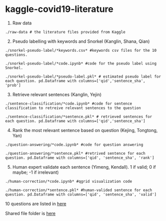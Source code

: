 # kaggle-covid19-literature

1. Raw data
```
./raw-data # the literature files provided from Kaggle
```

2. Pseudo labelling with keywords and Snorkel (Kanglin, Shana, Qian)
```
./snorkel-pseudo-label/*keywords.csv* #keywords csv files for the 10 questions.

./snorkel-pseudo-label/*code.ipynb* #code for the pseudo label using Snorkel. 

./snorkel-pseudo-label/*pseudo-label.pkl* # estimated pseudo label for each question. pd.Dataframe with columns=['qid','sentence_sha', 'prob']
```
3. Retrieve relevant sentences (Kanglin, Yejin)

```
./sentence-classification/*code.ipynb* #code for sentence classification to retreive relevant sentences to the question

./sentence-classification/*sentence.pkl* # retrieved sentences for each question. pd.Dataframe with columns=['qid','sentence_sha']
```

4. Rank the most relevant sentence based on question (Kejing, Tongtong, Yan)
```
./question-answering/*code.ipynb* #code for question answering

./question-answering/*sentence.pkl* #retrived sentence for each question. pd.Dataframe with columns=['qid', 'sentence_sha', 'rank']
```

5. Human expert validate each sentence (Yimeng, Kendall). 1 if valid; 0 if maybe; -1 if irrelevant)
```
./human-correction/*code.ipynb* #qgrid visualization code

./human-correction/*sentence.pkl* #human-valided sentence for each question. pd.Dataframe with columns=['qid', 'sentence_sha', 'valid']
```


10 questions are listed in [here](https://docs.google.com/document/d/10B_VkqxDyjxjJWvS5C-q4V7p3c1F-HuLOxiu_vlWtb8/edit#)

Shared file folder is [here](https://drive.google.com/open?id=15IX5FUcb0if25J_0fZMJ-N3Ir3UkNQpK)
